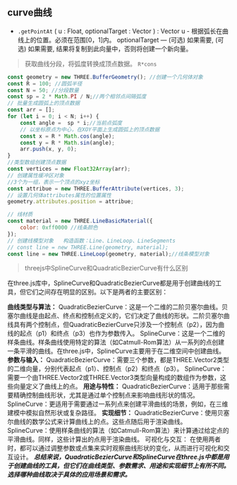 ## curve曲线

- `.getPointAt` ( u : Float, optionalTarget : Vector ) : Vector
u - 根据弧长在曲线上的位置。必须在范围[0，1]内。
optionalTarget — (可选) 如果需要, (可选) 如果需要, 结果将复制到此向量中，否则将创建一个新向量。

> 获取曲线分段，将弧度转换成顶点数据。 `R*cons`

```js
const geometry = new THREE.BufferGeometry(); //创建一个几何体对象
const R = 100; //圆弧半径
const N = 50; //分段数量
const sp = 2 * Math.PI / N;//两个相邻点间隔弧度
// 批量生成圆弧上的顶点数据
const arr = [];
for (let i = 0; i < N; i++) {
    const angle =  sp * i;//当前点弧度
    // 以坐标原点为中心，在XOY平面上生成圆弧上的顶点数据
    const x = R * Math.cos(angle);
    const y = R * Math.sin(angle);
    arr.push(x, y, 0);
}
//类型数组创建顶点数据
const vertices = new Float32Array(arr);
// 创建属性缓冲区对象
//3个为一组，表示一个顶点的xyz坐标
const attribue = new THREE.BufferAttribute(vertices, 3); 
// 设置几何体attributes属性的位置属性
geometry.attributes.position = attribue;

// 线材质
const material = new THREE.LineBasicMaterial({
    color: 0xff0000 //线条颜色
});
// 创建线模型对象   构造函数：Line、LineLoop、LineSegments
// const line = new THREE.Line(geometry, material); 
const line = new THREE.LineLoop(geometry, material);//线条模型对象

```

>  threejs中SplineCurve和QuadraticBezierCurve有什么区别


在three.js库中，SplineCurve和QuadraticBezierCurve都是用于创建曲线的工具，但它们之间存在明显的区别。以下是两者的主要区别：

**曲线类型与算法：**
QuadraticBezierCurve：这是一个二维的二阶贝塞尔曲线。贝塞尔曲线是由起点、终点和控制点定义的，它们决定了曲线的形状。二阶贝塞尔曲线具有两个控制点，但QuadraticBezierCurve只涉及一个控制点（p2），因为曲线的起点（p1）和终点（p3）也作为参数传入。
SplineCurve：这是一个二维的样条曲线。样条曲线使用特定的算法（如Catmull-Rom算法）从一系列的点创建一条平滑的曲线。在three.js中，SplineCurve主要用于在二维空间中创建曲线。
**参数与输入：**
QuadraticBezierCurve：需要三个参数，都是THREE.Vector2类型的二维向量，分别代表起点（p1）、控制点（p2）和终点（p3）。
SplineCurve：需要一个由THREE.Vector2或THREE.Vector3类型向量构成的数组作为参数，这些向量定义了曲线上的点。
**用途与特性：**
QuadraticBezierCurve：适用于那些需要精确控制曲线形状，尤其是通过单个控制点来影响曲线形状的情况。
SplineCurve：更适用于需要通过一系列点来创建平滑曲线的场景，例如，在三维建模中模拟自然形状或复杂路径。
**实现细节：**
QuadraticBezierCurve：使用贝塞尔曲线的数学公式来计算曲线上的点。这些点随后用于渲染曲线。
SplineCurve：使用样条曲线的算法（如Catmull-Rom算法）来计算通过给定点的平滑曲线。同样，这些计算出的点用于渲染曲线。
可视化与交互：
在使用两者时，都可以通过调整参数或点集来实时观察曲线形状的变化，从而进行可视化和交互设计。
***总结来说，QuadraticBezierCurve和SplineCurve在three.js中都是用于创建曲线的工具，但它们在曲线类型、参数需求、用途和实现细节上有所不同。选择哪种曲线取决于具体的应用场景和需求。***